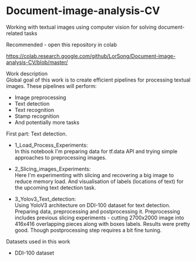 # Document-image-analysis-CV
Working with textual images using computer vision for solving document-related tasks

Recommended - open this repository in colab

https://colab.research.google.com/github/LorSong/Document-image-analysis-CV/blob/master/

Work description <br/>
Global goal of this work is to create efficient pipelines for processing textual images. These pipelines will perform:

*   Image preprocessing
*   Text detection
*   Text recognition
*   Stamp recognition
*   And potentially more tasks

First part:
Text detection.<br/>

  * 1_Load_Process_Experiments: <br/>
    In this notebook I'm preparing data for tf.data API and trying simple approaches to preprocessing images.

  * 2_Slicing_images_Experiments: <br/>
    Here I'm experimenting with slicing and recovering a big image to reduce memory load. And visualisation of labels (locations of text) for the upcoming text detection task.
  
  * 3_Yolov3_Text_detection: <br/>
    Using YoloV3 architecture on DDI-100 dataset for text detection. Preparing data, preprocessing and postprocessing it.
    Preprocessing includes previous slicing experiments - cutting 2700x2000 image into 416x416 overlapping pieces along with boxes labels.
    Results were pretty good. Though postprocessing step requires a bit fine tuning.
    

Datasets used in this work
* DDI-100 dataset


